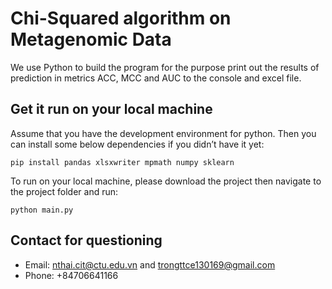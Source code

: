 # Chi-Squared algorithm on Metagenomic Data

We use Python to build the program for the purpose print out the results of prediction in metrics ACC, MCC and AUC to the console and excel file.

## Get it run on your local machine
Assume that you have the development environment for python. Then you can install some below dependencies if you didn’t have it yet:
``` 
pip install pandas xlsxwriter mpmath numpy sklearn
```
To run on your local machine, please download the project then navigate to the project folder and run:
```
python main.py
```
## Contact for questioning
- Email:  nthai.cit@ctu.edu.vn and trongttce130169@gmail.com
- Phone:  +84706641166
